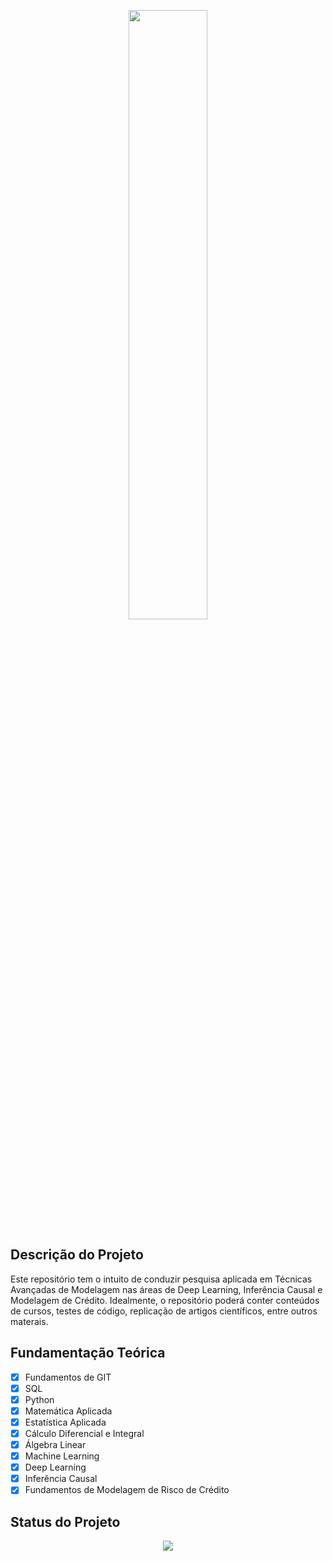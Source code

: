 ﻿<p align="center">
  <img src = './img01.jpeg' width = '50%'>
</p>

## Descrição do Projeto

Este repositório tem o intuito de conduzir pesquisa aplicada em Técnicas Avançadas de Modelagem nas áreas de Deep Learning, Inferência Causal e Modelagem de Crédito. Idealmente, o repositório poderá conter conteúdos de cursos, testes de código, replicação de artigos científicos, entre outros materais.

## Fundamentação Teórica

- [x] Fundamentos de GIT
- [x] SQL
- [x] Python
- [x] Matemática Aplicada
- [x] Estatística Aplicada
- [x] Cálculo Diferencial e Integral
- [x] Álgebra Linear
- [x] Machine Learning
- [x] Deep Learning
- [x] Inferência Causal
- [x] Fundamentos de Modelagem de Risco de Crédito

## Status do Projeto

<p align="center">
<img src="http://img.shields.io/static/v1?label=STATUS&message=DESENVOLVIMENTO&color=GREEN&style=for-the-badge"/>
</p>